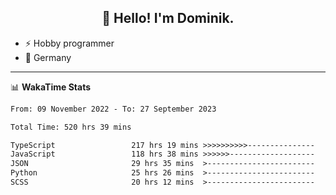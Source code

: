 <h2 align="center">👋 Hello! I'm Dominik.</h2>

- ⚡ Hobby programmer
- 📍 Germany

---
📊 **WakaTime Stats**
<!--START_SECTION:waka-->

```txt
From: 09 November 2022 - To: 27 September 2023

Total Time: 520 hrs 39 mins

TypeScript                 217 hrs 19 mins >>>>>>>>>>---------------   41.74 %
JavaScript                 118 hrs 38 mins >>>>>>-------------------   22.79 %
JSON                       29 hrs 35 mins  >------------------------   05.68 %
Python                     25 hrs 26 mins  >------------------------   04.88 %
SCSS                       20 hrs 12 mins  >------------------------   03.88 %
```

<!--END_SECTION:waka-->
